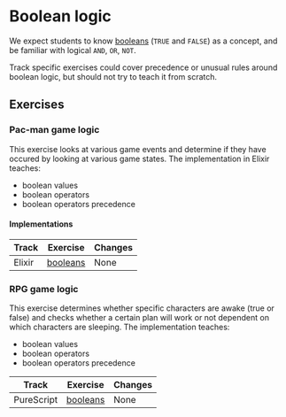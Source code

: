 # Boolean logic

We expect students to know [booleans](../types/boolean.md) (`TRUE` and `FALSE`) as a concept, and be familiar with logical `AND`, `OR`, `NOT`.

Track specific exercises could cover precedence or unusual rules around boolean logic, but should not try to teach it from scratch.

## Exercises

### Pac-man game logic

This exercise looks at various game events and determine if they have occured by looking at various game states. The implementation in Elixir teaches:

- boolean values
- boolean operators
- boolean operators precedence

#### Implementations

| Track  | Exercise                          | Changes |
| ------ | --------------------------------- | ------- |
| Elixir | [booleans][implementation-elixir] | None    |

### RPG game logic

This exercise determines whether specific characters are awake (true or false) and checks whether a certain plan will work or not dependent on which characters are sleeping. The implementation teaches:

- boolean values
- boolean operators
- boolean operators precedence

| Track | Exercise                        | Changes                            |
| ----- | ------------------------------- | ---------------------------------- |
| PureScript | [booleans][implementation-purescript] | None |

[implementation-elixir]: ../../languages/elixir/exercises/concept/booleans/.docs/introduction.md
[implementation-purescript]: ../../languages/purescript/exercises/concept/booleans/.docs/introduction.md
